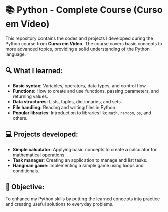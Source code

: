 # 📚 Python - Complete Course (Curso em Vídeo)

This repository contains the codes and projects I developed during the Python course from **Curso em Vídeo**. The course covers basic concepts to more advanced topics, providing a solid understanding of the Python language.

## 🔍 What I learned:
- **Basic syntax**: Variables, operators, data types, and control flow.
- **Functions**: How to create and use functions, passing parameters, and returning values.
- **Data structures**: Lists, tuples, dictionaries, and sets.
- **File handling**: Reading and writing files in Python.
- **Popular libraries**: Introduction to libraries like `math`, `random`, `os`, and others.

## 💻 Projects developed:
- **Simple calculator**: Applying basic concepts to create a calculator for mathematical operations.
- **Task manager**: Creating an application to manage and list tasks.
- **Hangman game**: Implementing a simple game using loops and conditionals.

## 🎯 Objective:
To enhance my Python skills by putting the learned concepts into practice and creating useful solutions to everyday problems.
